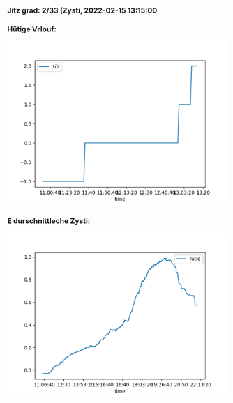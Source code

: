 ### Jitz grad: 2/33 (Zysti, 2022-02-15 13:15:00

### Hütige Vrlouf:
![Graph](Today.png)

### E durschnittleche Zysti:
![Graph](Zysti.png)